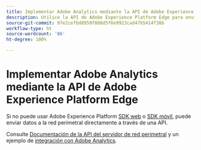 ```yaml
---
title: Implementar Adobe Analytics mediante la API de Adobe Experience Platform Edge
description: Utilice la API de Adobe Experience Platform Edge para enviar datos a Adobe Analytics.
source-git-commit: 97e2cefbd8959f088d5f6e9923cad47b5414f38b
workflow-type: ht
source-wordcount: '86'
ht-degree: 100%

---
```


# Implementar Adobe Analytics mediante la API de Adobe Experience Platform Edge

Si no puede usar Adobe Experience Platform [SDK web](../web-sdk/overview.md) o [SDK móvil](../mobile-sdk/overview.md), puede enviar datos a la red perimetral directamente a través de una API.

Consulte [Documentación de la API del servidor de red perimetral](https://experienceleague.adobe.com/docs/experience-platform/edge-network-server-api/overview.html?lang=es) y un ejemplo de [integración con Adobe Analytics](https://experienceleague.adobe.com/docs/experience-platform/edge-network-server-api/interacting-other-adobe-solutions/interacting-adobe-analytics.html?lang=es).
